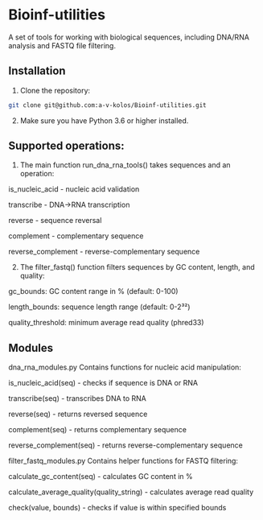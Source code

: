 # Bioinf-utilities

A set of tools for working with biological sequences, including DNA/RNA analysis and FASTQ file filtering.

## Installation

1. Clone the repository:
```bash
git clone git@github.com:a-v-kolos/Bioinf-utilities.git
```
2. Make sure you have Python 3.6 or higher installed.

## Supported operations:


1. The main function run_dna_rna_tools() takes sequences and an operation:

is_nucleic_acid - nucleic acid validation

transcribe - DNA→RNA transcription

reverse - sequence reversal

complement - complementary sequence

reverse_complement - reverse-complementary sequence


2. The filter_fastq() function filters sequences by GC content, length, and quality:

gc_bounds: GC content range in % (default: 0-100)

length_bounds: sequence length range (default: 0-2³²)

quality_threshold: minimum average read quality (phred33)

## Modules
dna_rna_modules.py
Contains functions for nucleic acid manipulation:

is_nucleic_acid(seq) - checks if sequence is DNA or RNA

transcribe(seq) - transcribes DNA to RNA

reverse(seq) - returns reversed sequence

complement(seq) - returns complementary sequence

reverse_complement(seq) - returns reverse-complementary sequence

filter_fastq_modules.py
Contains helper functions for FASTQ filtering:

calculate_gc_content(seq) - calculates GC content in %

calculate_average_quality(quality_string) - calculates average read quality

check(value, bounds) - checks if value is within specified bounds
